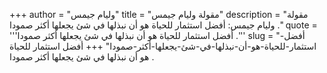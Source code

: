 +++
author = "وليام جيمس"
title = "مقولة وليام جيمس"
description = "مقولة وليام جيمس: أفضل استثمار للحياة هو أن نبذلها في شئ يجعلها أكثر صمودا ."
quote = '''أفضل استثمار للحياة هو أن نبذلها في شئ يجعلها أكثر صمودا .'''
slug = "أفضل-استثمار-للحياة-هو-أن-نبذلها-في-شئ-يجعلها-أكثر-صمودا"
+++
أفضل استثمار للحياة هو أن نبذلها في شئ يجعلها أكثر صمودا .
